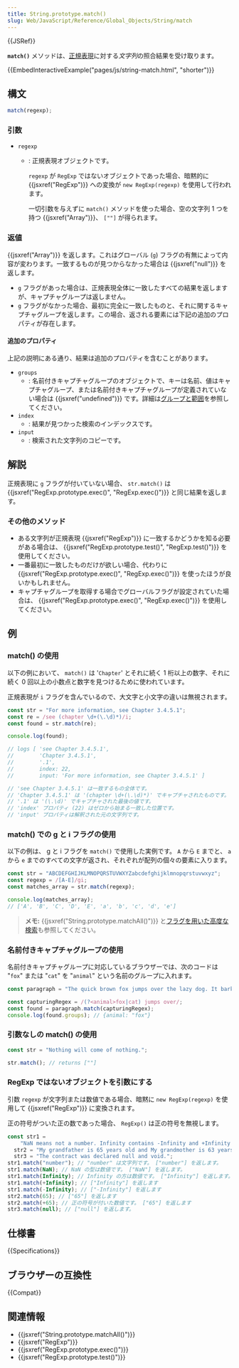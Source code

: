 ```yaml
---
title: String.prototype.match()
slug: Web/JavaScript/Reference/Global_Objects/String/match
---
```


{{JSRef}}

**`match()`** メソッドは、[正規表現](/ja/docs/Web/JavaScript/Guide/Regular_Expressions)に対する*文字列*の照合結果を受け取ります。

{{EmbedInteractiveExample("pages/js/string-match.html", "shorter")}}

## 構文

```js
match(regexp);
```

### 引数

- `regexp`

  - : 正規表現オブジェクトです。

    `regexp` が `RegExp` ではないオブジェクトであった場合、暗黙的に {{jsxref("RegExp")}} への変換が `new RegExp(regexp)` を使用して行われます。

    一切引数を与えずに `match()` メソッドを使った場合、空の文字列 1 つを持つ {{jsxref("Array")}}、 `[""]` が得られます。

### 返値

{{jsxref("Array")}} を返します。これはグローバル (`g`) フラグの有無によって内容が変わります。一致するものが見つからなかった場合は {{jsxref("null")}} を返します。

- `g` フラグがあった場合は、正規表現全体に一致したすべての結果を返しますが、キャプチャグループは返しません。
- `g` フラグがなかった場合、最初に完全に一致したものと、それに関するキャプチャグループを返します。この場合、返される要素には下記の追加のプロパティが存在します。

#### 追加のプロパティ

上記の説明にある通り、結果は追加のプロパティを含むことがあります。

- `groups`
  - : 名前付きキャプチャグループのオブジェクトで、キーは名前、値はキャプチャグループ、または名前付きキャプチャグループが定義されていない場合は {{jsxref("undefined")}} です。詳細は[グループと範囲](/ja/docs/Web/JavaScript/Guide/Regular_Expressions/Groups_and_Ranges)を参照してください。
- `index`
  - : 結果が見つかった検索のインデックスです。
- `input`
  - : 検索された文字列のコピーです。

## 解説

正規表現に `g` フラグが付いていない場合、 `str.match()` は {{jsxref("RegExp.prototype.exec()", "RegExp.exec()")}} と同じ結果を返します。

### その他のメソッド

- ある文字列が正規表現 {{jsxref("RegExp")}} に一致するかどうかを知る必要がある場合は、 {{jsxref("RegExp.prototype.test()", "RegExp.test()")}} を使用してください。
- 一番最初に一致したものだけが欲しい場合、代わりに {{jsxref("RegExp.prototype.exec()", "RegExp.exec()")}} を使ったほうが良いかもしれません。
- キャプチャグループを取得する場合でグローバルフラグが設定されていた場合は、 {{jsxref("RegExp.prototype.exec()", "RegExp.exec()")}} を使用してください。

## 例

### match() の使用

以下の例において、 `match()` は '`Chapter`' とそれに続く 1 桁以上の数字、それに続く 0 回以上の小数点と数字を見つけるために使われています。

正規表現が `i` フラグを含んでいるので、大文字と小文字の違いは無視されます。

```js
const str = "For more information, see Chapter 3.4.5.1";
const re = /see (chapter \d+(\.\d)*)/i;
const found = str.match(re);

console.log(found);

// logs [ 'see Chapter 3.4.5.1',
//        'Chapter 3.4.5.1',
//        '.1',
//        index: 22,
//        input: 'For more information, see Chapter 3.4.5.1' ]

// 'see Chapter 3.4.5.1' は一致するもの全体です。
// 'Chapter 3.4.5.1' は '(chapter \d+(\.\d)*)' でキャプチャされたものです。
// '.1' は '(\.\d)' でキャプチャされた最後の値です。
// 'index' プロパティ (22) はゼロから始まる一致した位置です。
// 'input' プロパティは解釈された元の文字列です。
```

### match() での g と i フラグの使用

以下の例は、 g と i フラグを `match()` で使用した実例です。 `A` から `E` までと、 `a` から `e` までのすべての文字が返され、それぞれが配列の個々の要素に入ります。

```js
const str = "ABCDEFGHIJKLMNOPQRSTUVWXYZabcdefghijklmnopqrstuvwxyz";
const regexp = /[A-E]/gi;
const matches_array = str.match(regexp);

console.log(matches_array);
// ['A', 'B', 'C', 'D', 'E', 'a', 'b', 'c', 'd', 'e']
```

> **メモ:** {{jsxref("String.prototype.matchAll()")}} と[フラグを用いた高度な検索](/ja/docs/Web/JavaScript/Guide/Regular_Expressions#advanced_searching_with_flags)も参照してください。

### 名前付きキャプチャグループの使用

名前付きキャプチャグループに対応しているブラウザーでは、次のコードは "`fox`" または "`cat`" を "`animal`" という名前のグループに入れます。

```js
const paragraph = "The quick brown fox jumps over the lazy dog. It barked.";

const capturingRegex = /(?<animal>fox|cat) jumps over/;
const found = paragraph.match(capturingRegex);
console.log(found.groups); // {animal: "fox"}
```

### 引数なしの match() の使用

```js
const str = "Nothing will come of nothing.";

str.match(); // returns [""]
```

### RegExp ではないオブジェクトを引数にする

引数 `regexp` が文字列または数値である場合、暗黙に `new RegExp(regexp)` を使用して {{jsxref("RegExp")}} に変換されます。

正の符号がついた正の数であった場合、 `RegExp()` は正の符号を無視します。

```js
const str1 =
    "NaN means not a number. Infinity contains -Infinity and +Infinity in JavaScript.",
  str2 = "My grandfather is 65 years old and My grandmother is 63 years old.",
  str3 = "The contract was declared null and void.";
str1.match("number"); // "number" は文字列です。 ["number"] を返します。
str1.match(NaN); // NaN の型は数値です。 ["NaN"] を返します。
str1.match(Infinity); // Infinity の方は数値です。 ["Infinity"] を返します。
str1.match(+Infinity); // ["Infinity"] を返します
str1.match(-Infinity); // ["-Infinity"] を返します
str2.match(65); // ["65"] を返します
str2.match(+65); // 正の符号が付いた数値です。 ["65"] を返します
str3.match(null); // ["null"] を返します。
```

## 仕様書

{{Specifications}}

## ブラウザーの互換性

{{Compat}}

## 関連情報

- {{jsxref("String.prototype.matchAll()")}}
- {{jsxref("RegExp")}}
- {{jsxref("RegExp.prototype.exec()")}}
- {{jsxref("RegExp.prototype.test()")}}
